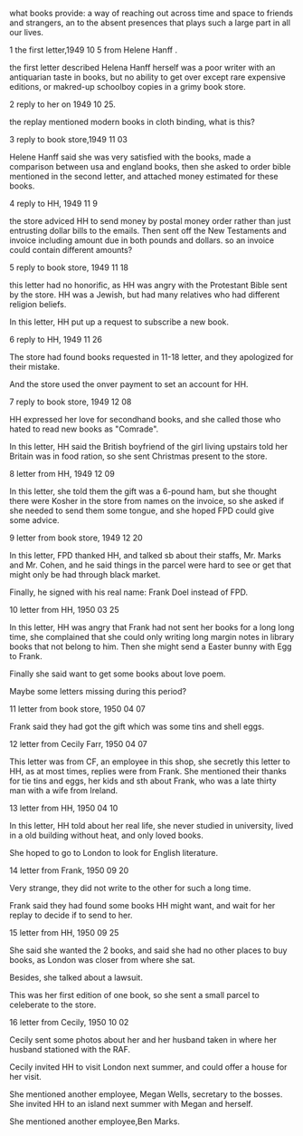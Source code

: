 what books provide: a way of reaching out across time and space to friends and strangers, an to the absent presences that plays such a large part in all our lives.



1 the first letter,1949 10 5 from Helene Hanff .

the first letter described Helena Hanff herself was a poor writer with an antiquarian taste in books, but no ability to get over except rare expensive editions, or makred-up schoolboy copies in a grimy book store.



2  reply to her on 1949 10 25.

the replay mentioned modern books in cloth binding, what is this?



3 reply to book store,1949 11 03

Helene Hanff said she was very satisfied with the books, made a comparison between usa and england books, then she asked to order bible mentioned in the second letter, and attached money estimated for these books.



4 reply to HH, 1949 11 9

the store adviced HH to send money by postal money order rather than just entrusting dollar bills to the emails. Then sent off the New Testaments and invoice including amount due in both pounds and dollars. so an invoice could contain different amounts?



5 reply to book store, 1949 11 18

this letter had no honorific, as HH was angry with the Protestant Bible sent by the store. HH was a Jewish, but had many relatives who had different religion beliefs. 

In this letter, HH put up a request to subscribe a new book.



6 reply to HH, 1949 11 26

The store had found books requested in 11-18 letter, and they apologized for their mistake.

And the store used the onver payment to set an account for HH.



7 reply to book store, 1949 12 08

HH expressed her love for secondhand books, and she called those who hated to read new books as "Comrade".

In this letter, HH said the British boyfriend of the girl living upstairs told her Britain was in food ration, so she sent Christmas present to the store.



8 letter from HH, 1949 12 09

In this letter, she told them the gift was a 6-pound ham, but she thought there were Kosher in the store from names on the invoice, so she asked if she needed to send them some tongue, and she hoped FPD could give some advice.



9 letter from book store, 1949 12 20

In this letter,  FPD thanked HH, and talked sb about their staffs, Mr. Marks and Mr. Cohen, and he said things in the parcel were hard to see or get that might only be had through black market.

Finally, he signed with his real name: Frank Doel instead of FPD.



10 letter from HH, 1950 03 25

In this letter, HH was angry that  Frank had not sent her books for a long long time, she complained that she could only writing long margin notes in library books that not belong to him. Then she might send a Easter bunny with Egg to Frank.

Finally she said want to get some books about love poem.

Maybe some letters missing during this period?



11 letter from book store, 1950 04 07

Frank said they had got the gift which was some tins and shell eggs. 



12 letter from Cecily Farr, 1950 04 07

This letter was from CF, an employee in this shop, she secretly this letter to HH, as at most times,  replies were from Frank. She mentioned their thanks for tie tins and eggs, her kids and sth about Frank, who was a late thirty man with a wife from Ireland.



13 letter from HH, 1950 04 10

In this letter, HH told about her real life, she never studied in university, lived in a old building without heat, and only loved books.

She hoped to go to London to look for English literature.



14 letter from Frank, 1950 09 20

Very strange, they did not write to the other for such a long time.

Frank said they had found some books HH might want, and wait for her replay to decide if to send to her.



15 letter from HH, 1950 09 25

She said she wanted the 2 books, and said she had no other places to buy books, as London was closer from where she sat.

Besides, she talked about a lawsuit.

This was her first edition of one book, so she sent a small parcel to celeberate to the store.



16 letter from Cecily, 1950 10 02

Cecily sent some photos about her and her husband taken in where her husband stationed with the RAF.

Cecily invited HH to visit London next summer, and could offer a house for her visit.

She mentioned another employee, Megan Wells, secretary to the bosses. She invited HH to an island next summer with Megan and herself.

She mentioned another employee,Ben Marks.